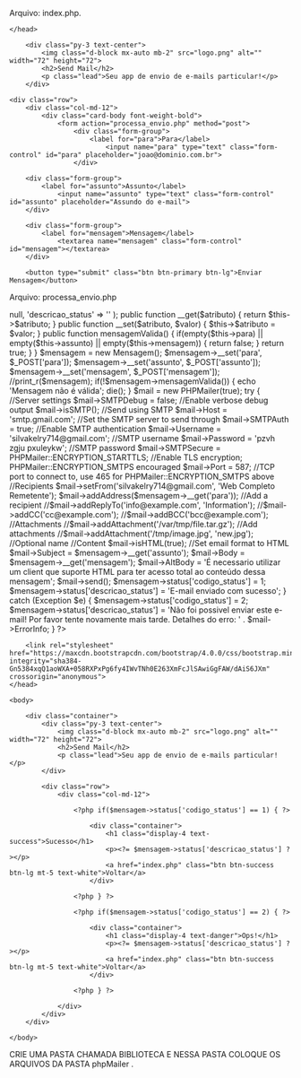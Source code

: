 Arquivo: index.php.

<html>
	<head>
	<meta charset="utf-8" />
    <title>App Mail Send</title>
    <link rel="stylesheet" href="https://maxcdn.bootstrapcdn.com/bootstrap/4.0.0/css/bootstrap.min.css" integrity="sha384-Gn5384xqQ1aoWXA+058RXPxPg6fy4IWvTNh0E263XmFcJlSAwiGgFAW/dAiS6JXm" crossorigin="anonymous">

	</head>

<body>
	<div class="container">  

		<div class="py-3 text-center">
			<img class="d-block mx-auto mb-2" src="logo.png" alt="" width="72" height="72">
			<h2>Send Mail</h2>
			<p class="lead">Seu app de envio de e-mails particular!</p>
		</div>

    <div class="row">
        <div class="col-md-12">
	        <div class="card-body font-weight-bold">
				<form action="processa_envio.php" method="post">
					<div class="form-group">
						<label for="para">Para</label>
							<input name="para" type="text" class="form-control" id="para" placeholder="joao@dominio.com.br">
					</div>

		<div class="form-group">
			<label for="assunto">Assunto</label>
				<input name="assunto" type="text" class="form-control" id="assunto" placeholder="Assundo do e-mail">
		</div>

		<div class="form-group">
			<label for="mensagem">Mensagem</label>
				<textarea name="mensagem" class="form-control" id="mensagem"></textarea>
		</div>

		<button type="submit" class="btn btn-primary btn-lg">Enviar Mensagem</button>

		
</form>
</div>
</div>
</div>
</div>
</body>
</html>

Arquivo: processa_envio.php

<?php

	require "./biblioteca/phpMailer/Exception.php";
	//require "./src/OAuth.php";
	require "./biblioteca/phpMailer/PHPMailer.php";
	require "./biblioteca/phpMailer/POP3.php";
	require "./biblioteca/phpMailer/SMTP.php";

	use PHPMailer\PHPMailer\PHPMailer;
	use PHPMailer\PHPMailer\Exception;

	//print_r($_POST);

	class Mensagem {
		private $para = null;
		private $assunto = null;
		private $mensagem = null;
		public $status = array( 'codigo_status' => null, 'descricao_status' => '' );

		public function __get($atributo) {
			return $this->$atributo;
		}

		public function __set($atributo, $valor) {
			$this->$atributo = $valor;
		}

		public function mensagemValida() {
			if(empty($this->para) || empty($this->assunto) || empty($this->mensagem)) {
				return false;
			}

			return true;
		}
	}

	$mensagem = new Mensagem();

	$mensagem->__set('para', $_POST['para']);
	$mensagem->__set('assunto', $_POST['assunto']);
	$mensagem->__set('mensagem', $_POST['mensagem']);

	//print_r($mensagem);

	if(!$mensagem->mensagemValida()) {
		echo 'Mensagem não é válida';
		die();
	}

	$mail = new PHPMailer(true);
	try {
			//Server settings
			$mail->SMTPDebug = false;                      //Enable verbose debug output
			$mail->isSMTP();                                            //Send using SMTP
			$mail->Host       = 'smtp.gmail.com';                     //Set the SMTP server to send through
			$mail->SMTPAuth   = true;                                   //Enable SMTP authentication
			$mail->Username   = 'silvakelry714@gmail.com';                       //SMTP username
			$mail->Password   =  'pzvh zgju pxuleykw';                                    //SMTP password
			$mail->SMTPSecure = PHPMailer::ENCRYPTION_STARTTLS;         //Enable TLS encryption; PHPMailer::ENCRYPTION_SMTPS encouraged
			$mail->Port       = 587;                                    //TCP port to connect to, use 465 for PHPMailer::ENCRYPTION_SMTPS above

			//Recipients
			$mail->setFrom('silvakelry714@gmail.com', 'Web Completo Remetente');
			$mail->addAddress($mensagem->__get('para'));     //Add a recipient
			//$mail->addReplyTo('info@example.com', 'Information');
			//$mail->addCC('cc@example.com');
			//$mail->addBCC('bcc@example.com');

			//Attachments
			//$mail->addAttachment('/var/tmp/file.tar.gz');         //Add attachments
			//$mail->addAttachment('/tmp/image.jpg', 'new.jpg');    //Optional name

			//Content
			$mail->isHTML(true);                                  //Set email format to HTML
			$mail->Subject = $mensagem->__get('assunto');
			$mail->Body    = $mensagem->__get('mensagem');
			$mail->AltBody = 'É necessario utilizar um client que suporte HTML para ter acesso total ao conteúdo dessa mensagem';

			$mail->send();

			$mensagem->status['codigo_status'] = 1;
			$mensagem->status['descricao_status'] = 'E-mail enviado com sucesso';

	} catch (Exception $e) {
			
			$mensagem->status['codigo_status'] = 2;
			$mensagem->status['descricao_status'] = 'Não foi possivel enviar este e-mail! Por favor tente novamente mais tarde. Detalhes do erro: ' . $mail->ErrorInfo;
	}
?>

<html>
	<head>
		<meta charset="utf-8" />
    	<title>App Mail Send</title>

    	<link rel="stylesheet" href="https://maxcdn.bootstrapcdn.com/bootstrap/4.0.0/css/bootstrap.min.css" integrity="sha384-Gn5384xqQ1aoWXA+058RXPxPg6fy4IWvTNh0E263XmFcJlSAwiGgFAW/dAiS6JXm" crossorigin="anonymous">
	</head>

	<body>

		<div class="container">
			<div class="py-3 text-center">
				<img class="d-block mx-auto mb-2" src="logo.png" alt="" width="72" height="72">
				<h2>Send Mail</h2>
				<p class="lead">Seu app de envio de e-mails particular!</p>
			</div>

			<div class="row">
				<div class="col-md-12">

					<?php if($mensagem->status['codigo_status'] == 1) { ?>

						<div class="container">
							<h1 class="display-4 text-success">Sucesso</h1>
							<p><?= $mensagem->status['descricao_status'] ?></p>
							<a href="index.php" class="btn btn-success btn-lg mt-5 text-white">Voltar</a>
						</div>

					<?php } ?>

					<?php if($mensagem->status['codigo_status'] == 2) { ?>

						<div class="container">
							<h1 class="display-4 text-danger">Ops!</h1>
							<p><?= $mensagem->status['descricao_status'] ?></p>
							<a href="index.php" class="btn btn-success btn-lg mt-5 text-white">Voltar</a>
						</div>

					<?php } ?>

				</div>
			</div>
		</div>

	</body>
</html>

CRIE UMA PASTA CHAMADA BIBLIOTECA E NESSA PASTA COLOQUE OS ARQUIVOS DA PASTA phpMailer .




